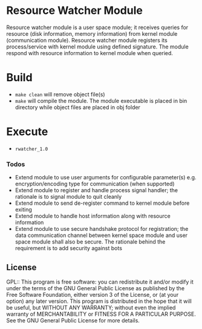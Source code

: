 # Resource Watcher Module
Resource watcher module is a user space module; it receives queries for resource (disk information, memory information) from kernel module (communication module).
Resource watcher module registers its process/service with kernel module using defined signature. The module respond with resource information to kernel module when queried.

# Build
  - `make clean` will remove object file(s)
  - `make` will compile the module. The module executable is placed in bin directory while object files are placed in obj folder

# Execute
  - `rwatcher_1.0`

### Todos
  - Extend module to use user arguments for configurable parameter(s) e.g. encryption/encoding type for communication (when supported)
  - Extend module to register and handle process signal handler; the rationale is to signal module to quit cleanly
  - Extend module to send de-register command to kernel module before exiting
  - Extend module to handle host information along with resource information
  - Extend module to use secure handshake protocol for registration; the data communication channel between kernel space module and user space module shall also be secure. The rationale behind the requirement is to add security against bots

License
-------
GPL::
This program is free software: you can redistribute it and/or modify it under the terms of the GNU General Public License as published by the Free Software Foundation, either version 3 of the License, or (at your option) any later version.
This program is distributed in the hope that it will be useful, but WITHOUT ANY WARRANTY; without even the implied warranty of MERCHANTABILITY or FITNESS FOR A PARTICULAR PURPOSE.  See the GNU General Public License for more details.

